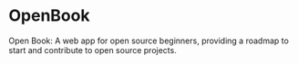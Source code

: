 # OpenBook
Open Book: A web app for open source beginners, providing a roadmap to start and contribute to open source projects.
